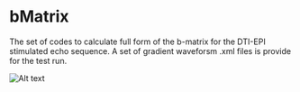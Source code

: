 # bMatrix

The set of codes to calculate full form of the b-matrix for the DTI-EPI stimulated echo sequence.
A set of gradient waveforsm .xml files is provide for the test run.

![Alt text](gradientWaveforms.png?raw=true "")
